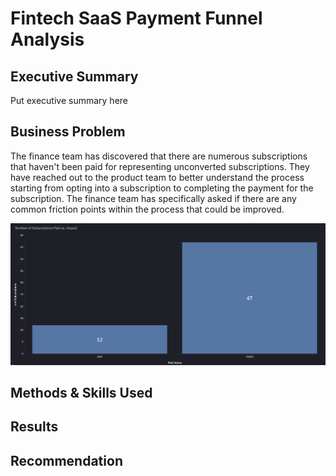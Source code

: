 # Fintech SaaS Payment Funnel Analysis

## Executive Summary

Put executive summary here

## Business Problem

The finance team has discovered that there are numerous subscriptions that haven't been paid for representing unconverted subscriptions. They have reached out to the product team to better understand the process starting from opting into a subscription to completing the payment for the subscription. The finance team has specifically asked if there are any common friction points within the process that could be improved.

![Alt text](images/paid_vs_unpaid_subs.png)

## Methods & Skills Used

## Results 

## Recommendation
